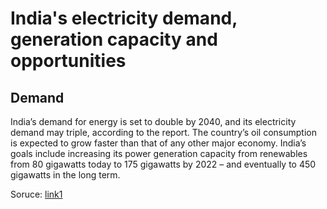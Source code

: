 # India's electricity demand, generation capacity and opportunities

## Demand
India’s demand for energy is set to double by 2040, and its electricity demand may triple, according to the report. The country’s oil consumption is expected to grow faster than that of any other major economy.
India’s goals include increasing its power generation capacity from renewables from 80 gigawatts today to 175 gigawatts by 2022 – and eventually to 450 gigawatts in the long term.


Soruce:
[link1](https://www.linkedin.com/pulse/indias-rise-global-energy-scene-fatih-birol/)
